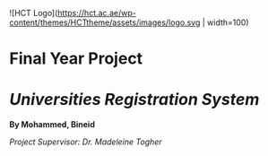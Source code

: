 ![HCT Logo](https://hct.ac.ae/wp-content/themes/HCTtheme/assets/images/logo.svg | width=100)

# Final Year Project
# _Universities Registration System_
**By Mohammed, Bineid**

_Project Supervisor: Dr. Madeleine Togher_


